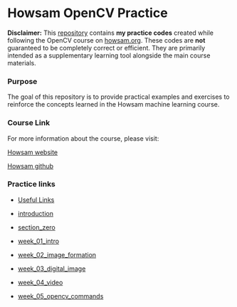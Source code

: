 # Howsam OpenCV Practice

**Disclaimer:** This [repository](https://github.com/deemok7/howsam_opencv_practice) contains **my practice codes** created while following the OpenCV course on [howsam.org](https://howsam.org). These codes are **not** guaranteed to be completely correct or efficient. They are primarily intended as a supplementary learning tool alongside the main course materials.

### Purpose

The goal of this repository is to provide practical examples and exercises to reinforce the concepts learned in the Howsam machine learning course.

### Course Link

For more information about the course, please visit:

[Howsam website](https://howsam.org)

[Howsam github](https://github.com/howsam)

### Practice links

- [Useful Links](useful_links.md)

- [introduction](/codes/introduction)

- [section_zero](/codes/section_zero)

- [week_01_intro](/codes/week_01_intro)

- [week_02_image_formation](/codes/week_02_image_formation)

- [week_03_digital_image](/codes/week_03_digital_image)

- [week_04_video](/codes/week_04_video)

- [week_05_opencv_commands](/codes/week_05_opencv_commands)

